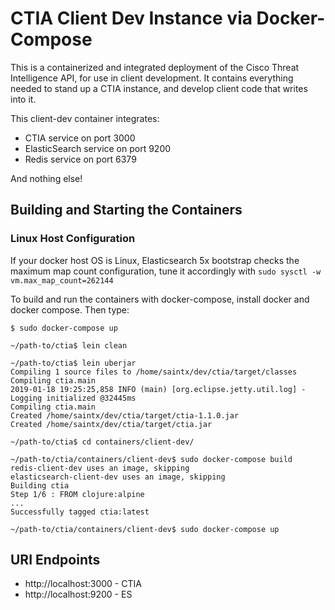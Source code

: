 # CTIA Client Dev Instance via Docker-Compose

This is a containerized and integrated deployment of the Cisco Threat Intelligence API, for use in client development. It contains everything needed to stand up a CTIA instance, and develop client code that writes into it.

This client-dev container integrates:

- CTIA service on port 3000
- ElasticSearch service on port 9200
- Redis service on port 6379

And nothing else!

## Building and Starting the Containers

### Linux Host Configuration
If your docker host OS is Linux,
Elasticsearch 5x bootstrap checks the maximum map count configuration,
tune it accordingly with `sudo sysctl -w vm.max_map_count=262144`

To build and run the containers with docker-compose, install docker and docker compose.  Then type:

    $ sudo docker-compose up

```
~/path-to/ctia$ lein clean

~/path-to/ctia$ lein uberjar
Compiling 1 source files to /home/saintx/dev/ctia/target/classes
Compiling ctia.main
2019-01-18 19:25:25,858 INFO (main) [org.eclipse.jetty.util.log] - Logging initialized @32445ms
Compiling ctia.main
Created /home/saintx/dev/ctia/target/ctia-1.1.0.jar
Created /home/saintx/dev/ctia/target/ctia.jar

~/path-to/ctia$ cd containers/client-dev/

~/path-to/ctia/containers/client-dev$ sudo docker-compose build
redis-client-dev uses an image, skipping
elasticsearch-client-dev uses an image, skipping
Building ctia
Step 1/6 : FROM clojure:alpine
...
Successfully tagged ctia:latest

~/path-to/ctia/containers/client-dev$ sudo docker-compose up
```

## URI Endpoints

- http://localhost:3000 - CTIA
- http://localhost:9200 - ES
